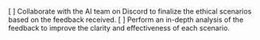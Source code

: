 [ ] Collaborate with the AI team on Discord to finalize the ethical scenarios based on the feedback received.
[ ] Perform an in-depth analysis of the feedback to improve the clarity and effectiveness of each scenario.